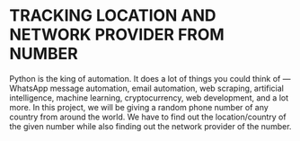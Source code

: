 # TRACKING LOCATION AND NETWORK PROVIDER FROM NUMBER

Python is the king of automation. It does a lot of things you could think of — WhatsApp  message automation, email automation, web scraping,  artificial intelligence, machine learning, cryptocurrency, web development, and a lot more. In this project, we will be giving a random phone number of  any country from around the world. We  have to find out the location/country of the  given number	while also finding out	the  network provider of the number.
